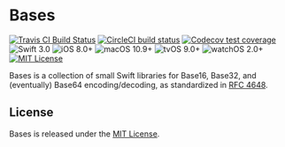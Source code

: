 # Bases

[![Travis CI Build Status](https://travis-ci.com/mattrubin/Bases.svg?branch=develop)](https://travis-ci.com/mattrubin/Bases)
[![CircleCI build status](https://img.shields.io/circleci/project/github/mattrubin/Bases.svg)](https://circleci.com/gh/mattrubin/Bases)
[![Codecov test coverage](https://img.shields.io/codecov/c/github/mattrubin/Bases.svg)](https://codecov.io/gh/mattrubin/Bases)
![Swift 3.0](https://img.shields.io/badge/swift-3.0-orange.svg)
![iOS 8.0+](https://img.shields.io/badge/iOS-8.0+-blue.svg)
![macOS 10.9+](https://img.shields.io/badge/macOS-10.9+-blue.svg)
![tvOS 9.0+](https://img.shields.io/badge/tvOS-9.0+-blue.svg)
![watchOS 2.0+](https://img.shields.io/badge/watchOS-2.0+-blue.svg)
[![MIT License](https://img.shields.io/badge/license-MIT-lightgray.svg)](LICENSE.md)

Bases is a collection of small Swift libraries for Base16, Base32, and (eventually) Base64 encoding/decoding, as standardized in [RFC 4648](https://tools.ietf.org/html/rfc4648).

## License

Bases is released under the [MIT License](LICENSE.md).
